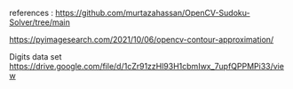 references :
https://github.com/murtazahassan/OpenCV-Sudoku-Solver/tree/main

https://pyimagesearch.com/2021/10/06/opencv-contour-approximation/

Digits data set
https://drive.google.com/file/d/1cZr91zzHl93H1cbmIwx_7upfQPPMPi33/view
